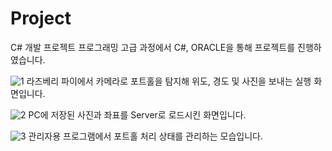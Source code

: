 # Project
C# 개발 프로젝트
프로그래밍 고급 과정에서 C#, ORACLE을 통해 프로젝트를 진행하였습니다.

![1](https://user-images.githubusercontent.com/66828685/116810562-70681e00-ab7f-11eb-9ff4-59dc325657fa.JPG)
라즈베리 파이에서 카메라로 포트홀을 탐지해 위도, 경도 및 사진을 보내는 실행 화면입니다.


![2](https://user-images.githubusercontent.com/66828685/116810629-cf2d9780-ab7f-11eb-91d3-0462f35b10c3.JPG)
PC에 저장된 사진과 좌표를 Server로 로드시킨 화면입니다.


![3](https://user-images.githubusercontent.com/66828685/116810670-1582f680-ab80-11eb-8211-eb4bf94316dd.JPG)
관리자용 프로그램에서 포트홀 처리 상태를 관리하는 모습입니다.
